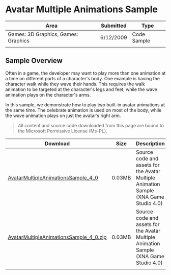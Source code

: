 # Avatar Multiple Animations Sample

|Area|Submitted|Type|
|-|-|-|
Games: 3D Graphics, Games: Graphics|6/12/2009|Code Sample
||||

## Sample Overview

Often in a game, the developer may want to play more than one animation at a time on different parts of a character's body. One example is having the character walk while they wave their hands. This requires the walk animation to be targeted at the character's legs and feet, while the wave animation plays on the character's arms.

In this sample, we demonstrate how to play two built-in avatar animations at the same time. The celebrate animation is used on most of the body, while the wave animation plays on just the avatar’s right arm.

> All content and source code downloaded from this page are bound to the Microsoft Permissive License (Ms-PL).

Download | Size | Description
---|---|---|
[AvatarMultipleAnimationsSample_4_0](https://github.com/simondarksidej/XNAGameStudio/tree/master/Samples/AvatarMultipleAnimationsSample_4_0) | 0.03MB | Source code and assets for the Avatar Multiple Animation Sample (XNA Game Studio 4.0)
[AvatarMultipleAnimationsSample_4_0.zip](https://github.com/simondarksidej/XNAGameStudioZips/raw/zips/AvatarMultipleAnimationsSample_4_0.zip) | 0.03MB | Source code and assets for the Avatar Multiple Animation Sample (XNA Game Studio 4.0)
||||
